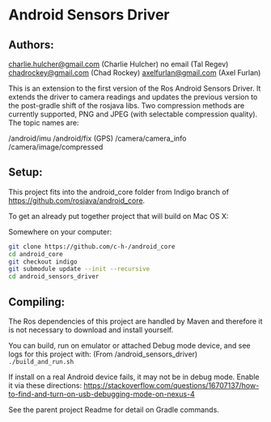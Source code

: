 # Android Sensors Driver
## Authors:
 charlie.hulcher@gmail.com (Charlie Hulcher)
 no email                  (Tal Regev)
 chadrockey@gmail.com      (Chad Rockey)
 axelfurlan@gmail.com      (Axel Furlan)

This is an extension to the first version of the Ros Android Sensors Driver.
It extends the driver to camera readings and updates the previous version to the post-gradle shift of the rosjava libs.
Two compression methods are currently supported, PNG and JPEG (with selectable compression quality).
The topic names are:

 /android/imu
 /android/fix (GPS)
 /camera/camera_info
 /camera/image/compressed


## Setup:
This project fits into the android_core folder from Indigo branch of https://github.com/rosjava/android_core.

To get an already put together project that will build on Mac OS X:

Somewhere on your computer:
```bash
git clone https://github.com/c-h-/android_core
cd android_core
git checkout indigo
git submodule update --init --recursive
cd android_sensors_driver
```

## Compiling:
The Ros dependencies of this project are handled by Maven and therefore it is not necessary to download and install yourself.

You can build, run on emulator or attached Debug mode device, and see logs for this project with:
(From /android_sensors_driver)
`./build_and_run.sh`

If install on a real Android device fails, it may not be in debug mode. Enable it via these directions: https://stackoverflow.com/questions/16707137/how-to-find-and-turn-on-usb-debugging-mode-on-nexus-4

See the parent project Readme for detail on Gradle commands.
